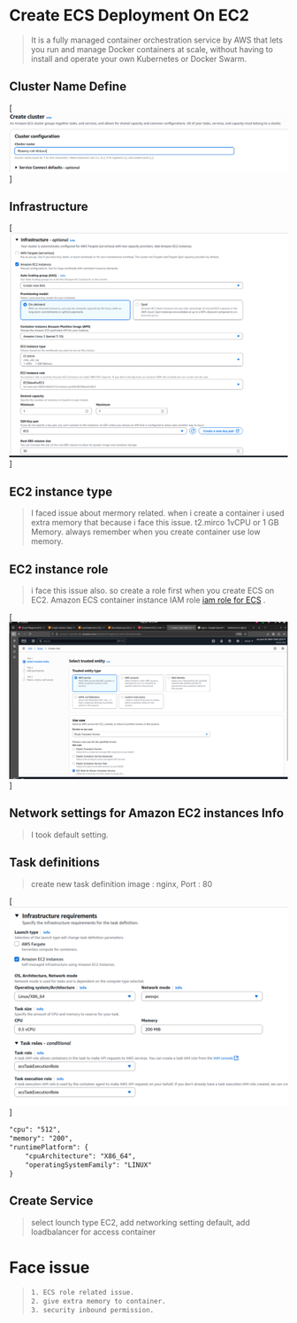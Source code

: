 # Create ECS Deployment On EC2 

> It is a fully managed container orchestration service by AWS that lets you run and manage Docker containers at scale, without having to install and operate your own Kubernetes or Docker Swarm.


## Cluster Name Define 

[![ cluster configure image](../ecsTask/img/2025-08-20_22-17.png)]


## Infrastructure 

[![ Insrastructure image](../ecsTask/img/2025-08-20_22-23.png)]


## EC2 instance type

> I faced issue about mermory related. when i create a container i used extra memory that because i face this issue. 
> t2.mirco 1vCPU or 1 GB Memory.
> always remember when you create container use low memory.


## EC2 instance role

> i face this issue also. so create a role first when you create ECS on EC2. 
> Amazon ECS container instance IAM role [iam role for ECS](https://docs.aws.amazon.com/AmazonECS/latest/developerguide/instance_IAM_role.html) .

[![image ](../ecsTask/img/2025-08-20_22-32.png)]

## Network settings for Amazon EC2 instances  Info
> I took default setting.

## Task definitions
> create new task definition 
> image : nginx, Port : 80

[![Task Definition ](../ecsTask/img/2025-08-21_14-19.png)]

```  
"cpu": "512",
"memory": "200",
"runtimePlatform": {
    "cpuArchitecture": "X86_64",
    "operatingSystemFamily": "LINUX"
}

```
## Create Service
> select lounch type EC2, add networking setting default, add loadbalancer for access container


# Face issue

>```
> 1. ECS role related issue.
> 2. give extra memory to container.
> 3. security inbound permission.
>
>```


